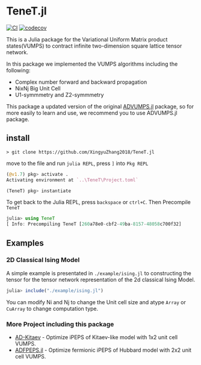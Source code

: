 # TeneT.jl

[![CI](https://github.com/XingyuZhang2018/TeneT.jl/actions/workflows/ci.yml/badge.svg)](https://github.com/XingyuZhang2018/TeneT.jl/actions/workflows/ci.yml)
[![codecov](https://codecov.io/gh/XingyuZhang2018/TeneT.jl/branch/master/graph/badge.svg?token=i34pxx5k2N)](https://codecov.io/gh/XingyuZhang2018/TeneT.jl)

This is a Julia package for the Variational Uniform Matrix product states(VUMPS) to contract infinite two-dimension square lattice tensor network.

In this package we implemented the VUMPS algorithms including the following:
- Complex number forward and backward propagation
- NixNj Big Unit Cell
- U1-symmmetry and Z2-symmmetry

This package a updated version of the original [ADVUMPS.jl](https://github.com/XingyuZhang2018/ADVUMPS.jl) package, so for more easily to learn and use, we recommend you to use ADVUMPS.jl package.


## install
```shell
> git clone https://github.com/XingyuZhang2018/TeneT.jl
```
move to the file and run `julia REPL`, press `]` into `Pkg REPL`
```julia
(@v1.7) pkg> activate .
Activating environment at `..\TeneT\Project.toml`

(TeneT) pkg> instantiate
```
To get back to the Julia REPL, press `backspace` or `ctrl+C`. Then Precompile `TeneT`
```julia
julia> using TeneT
[ Info: Precompiling TeneT [260a78e0-cbf2-49ba-8157-48058c700f32]
```
## Examples
### 2D Classical Ising Model
A simple example is presentated in `./example/ising.jl` to constructing the tensor for the tensor network representation of the 2d classical Ising Model. 
```julia
julia> include("./example/ising.jl")
```
You can modify Ni and Nj to change the Unit cell size and atype `Array` or `CuArray` to change computation type.

### More Project including this package

- [AD-Kitaev](https://github.com/XingyuZhang2018/AD-Kitaev) - Optimize iPEPS of Kitaev-like model with 1x2 unit cell VUMPS.
- [ADFPEPS.jl](https://github.com/XingyuZhang2018/ADFPEPS.jl) - Optimize fermionic iPEPS of Hubbard model with 2x2 unit cell VUMPS.